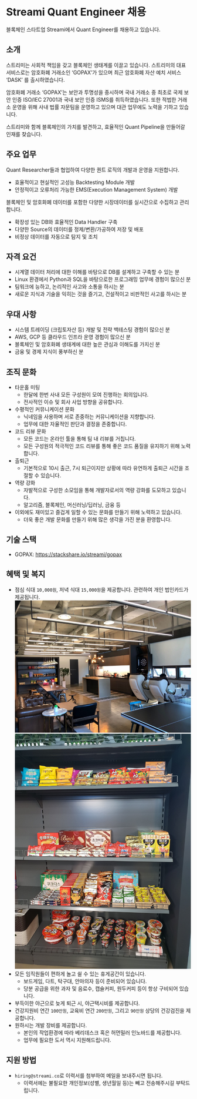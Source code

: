 # Streami Quant Engineer 채용

블록체인 스타트업 Streami에서 Quant Engineer를 채용하고 있습니다.


## 소개

스트리미는 사회적 책임을 갖고 블록체인 생태계를 이끌고 있습니다. 스트리미의 대표 서비스로는 암호화폐 거래소인 ‘GOPAX’가 있으며 최근 암호화폐 자산 예치 서비스 ‘DASK’ 를 출시하였습니다.
 
암호화폐 거래소 ‘GOPAX’는 보안과 투명성을 중시하며 국내 거래소 중 최초로 국제 보안 인증 ISO/IEC 27001과 국내 보안 인증 ISMS를 취득하였습니다. 또한 적법한 거래소 운영을 위해 사내 법률 자문팀을 운영하고 있으며 대관 업무에도 노력을 기하고 있습니다.
 
스트리미와 함께 블록체인의 가치를 발견하고, 효율적인 Quant Pipeline을 만들어갈 인재를 찾습니다.


## 주요 업무

Quant Researcher들과 협업하여 다양한 퀀트 로직의 개발과 운영을 지원합니다.
- 효율적이고 현실적인 고성능 Backtesting Module 개발
- 안정적이고 오류처리 가능한 EMS(Execution Management System) 개발

블록체인 및 암호화폐 데이터를 포함한 다양한 시장데이터를 실시간으로 수집하고 관리합니다.
- 확장성 있는 DB와 효율적인 Data Handler 구축
- 다양한 Source의 데이터를 정제/변환/가공하여 저장 및 배포
- 비정상 데이터를 자동으로 탐지 및 조치


## 자격 요건

- 시계열 데이터 처리에 대한 이해를 바탕으로 DB를 설계하고 구축할 수 있는 분
- Linux 환경에서 Python과 SQL을 바탕으로한 프로그래밍 업무에 경험이 많으신 분
- 팀워크에 능하고, 논리적인 사고와 소통을 하시는 분
- 새로운 지식과 기술을 익히는 것을 즐기고, 건설적이고 비판적인 사고를 하시는 분


## 우대 사항

- 시스템 트레이딩 (크립토자산 등) 개발 및 전략 백테스팅 경험이 많으신 분
- AWS, GCP 등 클라우드 인프라 운영 경험이 많으신 분
- 블록체인 및 암호화폐 생태계에 대한 높은 관심과 이해도를 가지신 분
- 금융 및 경제 지식이 풍부하신 분


## 조직 문화

- 타운홀 미팅
  - 한달에 한번 사내 모든 구성원이 모여 진행하는 회의입니다.
  - 전사적인 이슈 및 회사 사업 방향을 공유합니다. 
- 수평적인 커뮤니케이션 문화
  - 닉네임을 사용하며 서로 존중하는 커뮤니케이션을 지향합니다.
  - 업무에 대한 자율적인 판단과 결정을 존중합니다. 
- 코드 리뷰 문화
  - 모든 코드는 온라인 툴을 통해 팀 내 리뷰를 거칩니다.
  - 모든 구성원의 적극적인 코드 리뷰를 통해 좋은 코드 품질을 유지하기 위해 노력합니다.
- 출퇴근
  - 기본적으로 10시 출근, 7시 퇴근이지만 상황에 따라 유연하게 출퇴근 시간을 조절할 수 있습니다.
- 역량 강화
  - 자발적으로 구성한 소모임을 통해 개발자로서의 역량 강화를 도모하고 있습니다.
  - 알고리즘, 블록체인, 머신러닝/딥러닝, 금융 등
- 이외에도 재미있고 즐겁게 일할 수 있는 문화를 만들기 위해 노력하고 있습니다.
  - 더욱 좋은 개발 문화를 만들기 위해 많은 생각을 가진 분을 환영합니다.


## 기술 스택

- GOPAX: https://stackshare.io/streami/gopax


## 혜택 및 복지

- 점심 식대 `10,000원`, 저녁 식대 `15,000원`을 제공합니다. 관련하여 개인 법인카드가 제공됩니다.
![a staff lounge](/images/a-staff-lounge.jpg)
![snack bar](/images/snackbar.jpg)
- 모든 임직원들이 편하게 놀고 쉴 수 있는 휴게공간이 있습니다.
  - 보드게임, 다트, 탁구대, 안마의자 등이 준비되어 있습니다.
  - 당분 공급을 위한 과자 및 음료수, 캡슐커피, 원두커피 등이 항상 구비되어 있습니다.
- 부득이한 야근으로 늦게 퇴근 시, 야근택시비를 제공합니다.
- 건강지원비 연간 `100만원`, 교육비 연간 `200만원`, 그리고 `90만원` 상당의 건강검진을 제공합니다.
- 원하시는 개발 장비를 제공합니다.
  - 본인의 작업환경에 따라 베리데스크 혹은 허먼밀러 인노바드를 제공합니다.
  - 업무에 필요한 도서 역시 지원해드립니다.


## 지원 방법

- `hiring@streami.co`로 이력서를 첨부하여 메일을 보내주시면 됩니다.
  - 이력서에는 불필요한 개인정보(성별, 생년월일 등)는 빼고 전송해주시길 부탁드립니다.
